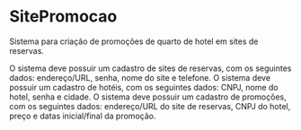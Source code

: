 # SitePromocao
Sistema para criação de promoções de quarto de hotel em sites de reservas.

O sistema deve possuir um cadastro de sites de reservas, com os seguintes dados:
endereço/URL, senha, nome do site e telefone.
O sistema deve possuir um cadastro de hotéis, com os seguintes dados: CNPJ, nome
do hotel, senha e cidade.
O sistema deve possuir um cadastro de promoções, com os seguintes dados:
endereço/URL do site de reservas, CNPJ do hotel, preço e datas inicial/final da
promoção.


